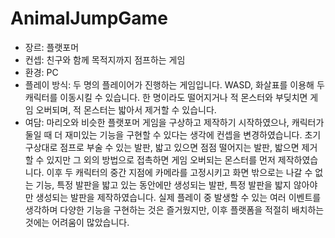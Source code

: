 # AnimalJumpGame
- 장르: 플랫포머
- 컨셉: 친구와 함께 목적지까지 점프하는 게임
- 환경: PC
- 플레이 방식:
두 명의 플레이어가 진행하는 게임입니다.
WASD, 화살표를 이용해 두 캐릭터를 이동시킬 수 있습니다.
한 명이라도 떨어지거나 적 몬스터와 부딪치면 게임 오버되며, 적 몬스터는 밟아서 제거할 수 있습니다.
- 여담:
마리오와 비슷한 플랫포머 게임을 구상하고 제작하기 시작하였으나, 캐릭터가 둘일 때 더 재미있는 기능을 구현할 수 있다는 생각에 컨셉을 변경하였습니다.
초기 구상대로 점프로 부술 수 있는 발판, 밟고 있으면 점점 떨어지는 발판, 밟으면 제거할 수 있지만 그 외의 방법으로 접촉하면 게임 오버되는 몬스터를 먼저 제작하였습니다.
이후 두 캐릭터의 중간 지점에 카메라를 고정시키고 화면 밖으로는 나갈 수 없는 기능, 특정 발판을 밟고 있는 동안에만 생성되는 발판, 특정 발판을 밟지 않아야만 생성되는 발판을 제작하였습니다.
실제 플레이 중 발생할 수 있는 여러 이벤트를 생각하며 다양한 기능을 구현하는 것은 즐거웠지만, 이후 플랫폼을 적절히 배치하는 것에는 어려움이 많았습니다.
